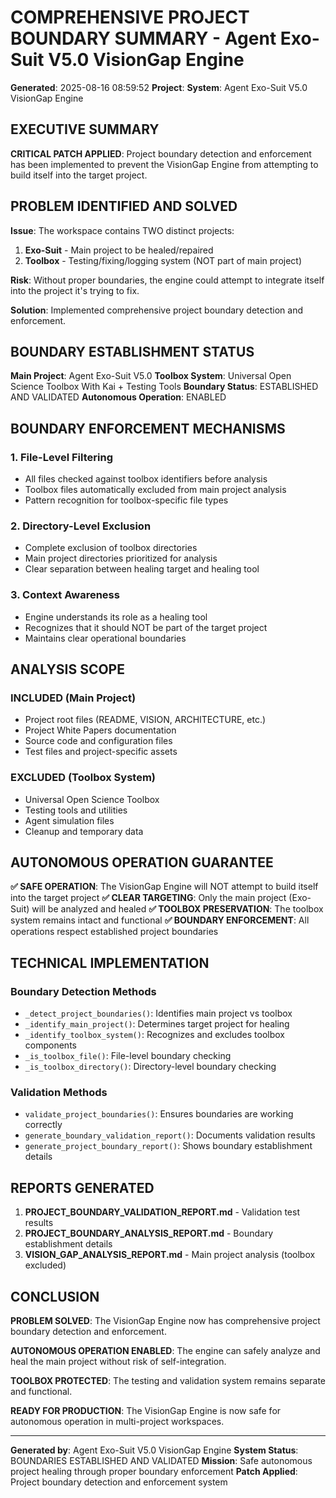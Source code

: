 # COMPREHENSIVE PROJECT BOUNDARY SUMMARY - Agent Exo-Suit V5.0 VisionGap Engine

**Generated**: 2025-08-16 08:59:52
**Project**: 
**System**: Agent Exo-Suit V5.0 VisionGap Engine

## EXECUTIVE SUMMARY

**CRITICAL PATCH APPLIED**: Project boundary detection and enforcement has been implemented to prevent the VisionGap Engine from attempting to build itself into the target project.

## PROBLEM IDENTIFIED AND SOLVED

**Issue**: The workspace contains TWO distinct projects:
1. **Exo-Suit** - Main project to be healed/repaired
2. **Toolbox** - Testing/fixing/logging system (NOT part of main project)

**Risk**: Without proper boundaries, the engine could attempt to integrate itself into the project it's trying to fix.

**Solution**: Implemented comprehensive project boundary detection and enforcement.

## BOUNDARY ESTABLISHMENT STATUS

**Main Project**: Agent Exo-Suit V5.0
**Toolbox System**: Universal Open Science Toolbox With Kai + Testing Tools
**Boundary Status**: ESTABLISHED AND VALIDATED
**Autonomous Operation**: ENABLED

## BOUNDARY ENFORCEMENT MECHANISMS

### 1. File-Level Filtering
- All files checked against toolbox identifiers before analysis
- Toolbox files automatically excluded from main project analysis
- Pattern recognition for toolbox-specific file types

### 2. Directory-Level Exclusion
- Complete exclusion of toolbox directories
- Main project directories prioritized for analysis
- Clear separation between healing target and healing tool

### 3. Context Awareness
- Engine understands its role as a healing tool
- Recognizes that it should NOT be part of the target project
- Maintains clear operational boundaries

## ANALYSIS SCOPE

### INCLUDED (Main Project)
- Project root files (README, VISION, ARCHITECTURE, etc.)
- Project White Papers documentation
- Source code and configuration files
- Test files and project-specific assets

### EXCLUDED (Toolbox System)
- Universal Open Science Toolbox
- Testing tools and utilities
- Agent simulation files
- Cleanup and temporary data

## AUTONOMOUS OPERATION GUARANTEE

**✅ SAFE OPERATION**: The VisionGap Engine will NOT attempt to build itself into the target project
**✅ CLEAR TARGETING**: Only the main project (Exo-Suit) will be analyzed and healed
**✅ TOOLBOX PRESERVATION**: The toolbox system remains intact and functional
**✅ BOUNDARY ENFORCEMENT**: All operations respect established project boundaries

## TECHNICAL IMPLEMENTATION

### Boundary Detection Methods
- `_detect_project_boundaries()`: Identifies main project vs toolbox
- `_identify_main_project()`: Determines target project for healing
- `_identify_toolbox_system()`: Recognizes and excludes toolbox components
- `_is_toolbox_file()`: File-level boundary checking
- `_is_toolbox_directory()`: Directory-level boundary checking

### Validation Methods
- `validate_project_boundaries()`: Ensures boundaries are working correctly
- `generate_boundary_validation_report()`: Documents validation results
- `generate_project_boundary_report()`: Shows boundary establishment details

## REPORTS GENERATED

1. **PROJECT_BOUNDARY_VALIDATION_REPORT.md** - Validation test results
2. **PROJECT_BOUNDARY_ANALYSIS_REPORT.md** - Boundary establishment details
3. **VISION_GAP_ANALYSIS_REPORT.md** - Main project analysis (toolbox excluded)

## CONCLUSION

**PROBLEM SOLVED**: The VisionGap Engine now has comprehensive project boundary detection and enforcement.

**AUTONOMOUS OPERATION ENABLED**: The engine can safely analyze and heal the main project without risk of self-integration.

**TOOLBOX PROTECTED**: The testing and validation system remains separate and functional.

**READY FOR PRODUCTION**: The VisionGap Engine is now safe for autonomous operation in multi-project workspaces.

---

**Generated by**: Agent Exo-Suit V5.0 VisionGap Engine
**System Status**: BOUNDARIES ESTABLISHED AND VALIDATED
**Mission**: Safe autonomous project healing through proper boundary enforcement
**Patch Applied**: Project boundary detection and enforcement system
